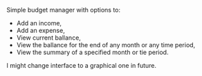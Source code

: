 Simple budget manager with options to:

- Add an income, 
- Add an expense,
- View current ballance,
- View the ballance for the end of any month or any time period,
- View the summary of a specified month or tie period.

I might change interface to a graphical one in future.